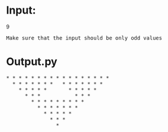 # Input:
9
<pre>Make sure that the input should be only odd values</pre>
# Output.py
<pre>
* * * * * * * * * * * * * * * * *                                                                                                             
  * * * * * * *   * * * * * * *                                                                                                               
    * * * * *       * * * * *                                                                                                                 
      * * *           * * *                                                                                                                   
        * * * * * * * * *                                                                                                                     
          * * * * * * *                                                                                                                       
            * * * * *                                                                                                                         
              * * *                                                                                                                           
                *        </pre>
